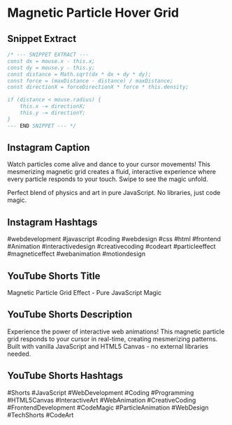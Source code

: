 # Magnetic Particle Hover Grid

## Snippet Extract

```javascript
/* --- SNIPPET EXTRACT ---
const dx = mouse.x - this.x;
const dy = mouse.y - this.y;
const distance = Math.sqrt(dx * dx + dy * dy);
const force = (maxDistance - distance) / maxDistance;
const directionX = forceDirectionX * force * this.density;

if (distance < mouse.radius) {
    this.x -= directionX;
    this.y -= directionY;
}
--- END SNIPPET --- */
```

## Instagram Caption

Watch particles come alive and dance to your cursor movements! This mesmerizing magnetic grid creates a fluid, interactive experience where every particle responds to your touch. Swipe to see the magic unfold.

Perfect blend of physics and art in pure JavaScript. No libraries, just code magic.

## Instagram Hashtags

#webdevelopment #javascript #coding #webdesign #css #html #frontend #Animation #interactivedesign #creativecoding #codeart #particleeffect #magneticeffect #webanimation #motiondesign

## YouTube Shorts Title

Magnetic Particle Grid Effect - Pure JavaScript Magic

## YouTube Shorts Description

Experience the power of interactive web animations! This magnetic particle grid responds to your cursor in real-time, creating mesmerizing patterns. Built with vanilla JavaScript and HTML5 Canvas - no external libraries needed.

## YouTube Shorts Hashtags

#Shorts #JavaScript #WebDevelopment #Coding #Programming #HTML5Canvas #InteractiveArt #WebAnimation #CreativeCoding #FrontendDevelopment #CodeMagic #ParticleAnimation #WebDesign #TechShorts #CodeArt